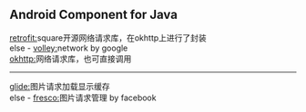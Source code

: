 Android Component for Java
----------------------------------------------------------------------
[retrofit:](https://github.com/square/retrofit)square开源网络请求库，在okhttp上进行了封装<br>
else - [volley:](https://github.com/google/volley)network by google<br>
[okhttp:](https://github.com/square/okhttp)网络请求库，也可直接调用<br>

----------------------------------------------------------------------
[glide:](https://github.com/bumptech/glide)图片请求加载显示缓存<br>
else - [fresco:](https://github.com/facebook/fresco)图片请求管理 by facebook<br>
